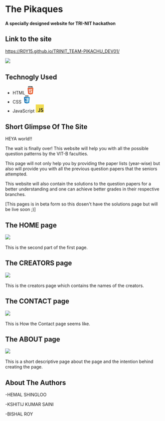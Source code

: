 
# The Pikaques
#### A specially designed website for TRI-NIT hackathon

## Link to the site
https://R0Y15.github.io/TRINIT_TEAM-PIKACHU_DEV01/

<img src = "https://github.com/ronnie8789/TRINIT_TEAM-PIKACHU_DEV01/blob/master/readme_files/home.png"></img>


## Technogly Used

- HTML  <img height = "26px" src = "https://raw.githubusercontent.com/github/explore/80688e429a7d4ef2fca1e82350fe8e3517d3494d/topics/html/html.png"> <img>
- CSS  <img height = "26px" src = "https://raw.githubusercontent.com/github/explore/80688e429a7d4ef2fca1e82350fe8e3517d3494d/topics/css/css.png"> <img>
- JavaScript <img height = "26px" src = "https://raw.githubusercontent.com/github/explore/80688e429a7d4ef2fca1e82350fe8e3517d3494d/topics/javascript/javascript.png"> <img>
## Short Glimpse Of The Site

HEYA world!!

The wait is finally over! This website will help you with all the possible question patterns by the VIT-B faculties.

This page will not only help you by providing the paper lists (year-wise) but also will provide you with all the previous question papers that the seniors attempted.

This website will also contain the solutions to the question papers for a better understanding and one can achieve better grades in their respective branches.

[This pages is in beta form so this dosen't have the solutions page but will be live soon ;)]

## The HOME page

<img src = "https://github.com/ronnie8789/TRINIT_TEAM-PIKACHU_DEV01/blob/master/readme_files/paper%20list.png"></img>

This is the second part of the first page.

## The CREATORS page

<img src = "https://github.com/ronnie8789/TRINIT_TEAM-PIKACHU_DEV01/blob/master/readme_files/creators.png"></img>

This is the creators page which contains the names of the creators.

## The CONTACT page

<img src = "https://github.com/ronnie8789/TRINIT_TEAM-PIKACHU_DEV01/blob/master/readme_files/contact.png"></img>

This is How the Contact page seems like.

## The ABOUT page

<img src = "https://github.com/ronnie8789/TRINIT_TEAM-PIKACHU_DEV01/blob/master/readme_files/about.png"></img>

This is a short descriptive page about the page and the intention behind creating the page.
## About The Authors

 -HEMAL SHINGLOO
 
 -KSHITIJ KUMAR SAINI

 -BISHAL ROY
